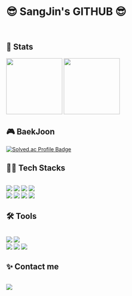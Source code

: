 <div> 
    <h1>
      😎 SangJin's GITHUB 😎
    </h1>  
    </br>
</div>
<div> 
    <h2>
        🏅 Stats 
    </h2> 
    <div> 
        <img src="https://github-readme-stats.vercel.app/api?username=bobaesj&hide=contribs&theme=swift&show_icons=true"
            style="height: 150px;"
         /> <img src="https://github-readme-stats.vercel.app/api/top-langs/?username=bobaesj&layout=compact&theme=swift"
                style="height: 150px;"
           /> 
    </div> 
</div>
<div>
    <h2>
        🎮 BaekJoon
    </h2>
    <div>
        <a href="https://solved.ac/bobaesj20" target="_blank">
            <img src="http://mazassumnida.wtf/api/v2/generate_badge?boj=bobaesj20" alt="Solved.ac Profile Badge">
        </a>
    </div>
</div>
<div>
    <h2> 
        🧑‍💻 Tech Stacks 
    </h2> <br> 
    <div>
        <img src="https://img.shields.io/badge/Java-007396?style=for-the-badge&logo=Java&logoColor=white">
        <img src="https://img.shields.io/badge/C++-00599C?style=for-the-badge&logo=C%2B%2B&logoColor=white">
        <img src="https://img.shields.io/badge/Spring-6DB33F?style=for-the-badge&logo=Spring&logoColor=white">
        <img src="https://img.shields.io/badge/Spring Boot-6DB33F?style=for-the-badge&logo=Spring Boot&logoColor=white"></br>
        <img src="https://img.shields.io/badge/HTML5-E34F26?style=for-the-badge&logo=HTML5&logoColor=white">    
        <img src="https://img.shields.io/badge/CSS3-1572B6?style=for-the-badge&logo=CSS3&logoColor=white">
        <img src="https://img.shields.io/badge/Javascript-F7DF1E?style=for-the-badge&logo=Javascript&logoColor=white">
        <img src="https://img.shields.io/badge/React-61DAFB?style=for-the-badge&logo=React&logoColor=white">
        </br>
      </div>
</div>
<div>
    <h2>
        🛠️ Tools
    </h2> </br>
    <div>
        <img src="https://img.shields.io/badge/intellij-0071C5.svg?style=for-the-badge">
        <img src="https://img.shields.io/badge/VSCode-2C2C32.svg?style=for-the-badge&logo=visual-studio-code&logoColor=white" />
        </br>
        <img src="https://img.shields.io/badge/github-181717.svg?style=for-the-badge&logo=github&logoColor=white" />
        <img src="https://img.shields.io/badge/Notion-F3F3F3.svg?style=for-the-badge&logo=notion&logoColor=black" />
        <img src="https://img.shields.io/badge/figma-F24E1E.svg?style=for-the-badge&logo=figma&logoColor=white" />
    </div>
</div>
<div>
    <h2> 
        ✨ Contact me 
    </h2> </br> 
    <div>
         <a href=mailto:bobaesj0923@gmail.com> 
             <img src="https://img.shields.io/badge/Gmail-EA4335?style=for-the-badge&logo=Gmail&logoColor=white&link=mailto:bobaesj0923@gmail.com">
         </a>
    </div>
</div>
